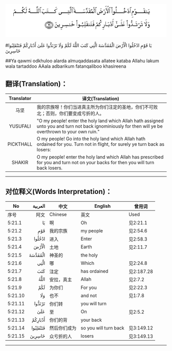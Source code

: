 ![005:021](images/005_021.gif)

#يَا قَوْمِ ادْخُلُوا الْأَرْضَ الْمُقَدَّسَةَ الَّتِي كَتَبَ اللَّهُ لَكُمْ وَلَا تَرْتَدُّوا عَلَىٰ أَدْبَارِكُمْ فَتَنْقَلِبُوا خَاسِرِينَ 

##Ya qawmi odkhuloo alarda almuqaddasata allatee kataba Allahu lakum wala tartaddoo AAala adbarikum fatanqaliboo khasireena 

## 翻译(Translation)：

| Translator | 译文(Translation)                                            |
| :--------: | ------------------------------------------------------------ |
|    马坚    | 我的宗族呀！你们当进真主所为你们注定的圣地，你们不可败北；否则，你们要变成亏折的人。 |
|  YUSUFALI  | "O my people! enter the holy land which Allah hath assigned unto you and turn not back ignominiously for then will ye be overthrown to your own ruin." |
| PICKTHALL  | O my people! Go into the holy land which Allah hath ordained for you. Turn not in flight, for surely ye turn back as losers: |
|   SHAKIR   | O my people! enter the holy land which Allah has prescribed for you and turn not on your backs for then you will turn back losers. |

---

## 对位释义(Words Interpretation)：

| No   | العربية | 中文    | English | 曾用词 |
| ---- | ------: | ------- | ------- | ------ |
| 序号 |    阿文 | Chinese | 英文    | Used   |
| 5:21.1  | يَا       | 啊           | Oh                    | 见2:21.1   |
| 5:21.2  | قَوْمِ      | 我的宗族     | my people             | 见2:54.6   |
| 5:21.3  | ادْخُلُوا   | 进入         | Enter                 | 见2:58.3   |
| 5:21.4  | الْأَرْضَ    | 土地         | Earth                 | 见2:11.7   |
| 5:21.5  | الْمُقَدَّسَةَ  | 神圣的       | the holy              |            |
| 5:21.6  | الَّتِي     | 哪           | Which                 | 见2:24.8   |
| 5:21.7  | كَتَبَ      | 注定         | has ordained          | 见2:187.28 |
| 5:21.8  | اللَّهُ     | 安拉，真主   | Allah                 | 见2:7.2 |
| 5:21.9  | لَكُمْ      | 为你们       | For you               | 见2:22.3   |
| 5:21.10 | وَلَا      | 也不         | and not               | 见1:7.8    |
| 5:21.11 | تَرْتَدُّوا   | 你们转       | you will turn         |            |
| 5:21.12 | عَلَىٰ      | 至           | On                    | 见2:5.2    |
| 5:21.13 | أَدْبَارِكُمْ  | 你们的背     | your back             |            |
| 5:21.14 | فَتَنْقَلِبُوا | 然后你们成为 | so you will turn back | 见3:149.12 |
| 5:21.15 | خَاسِرِينَ   | 众亏折的人   | losers                | 见3:149.13 |

---
